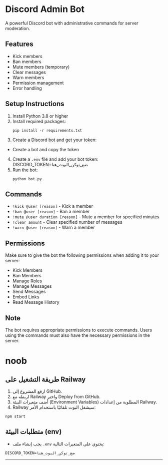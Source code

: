 # Discord Admin Bot

A powerful Discord bot with administrative commands for server moderation.

## Features

- Kick members
- Ban members
- Mute members (temporary)
- Clear messages
- Warn members
- Permission management
- Error handling

## Setup Instructions

1. Install Python 3.8 or higher
2. Install required packages:
   ```
   pip install -r requirements.txt
   ```
3. Create a Discord bot and get your token:

- Create a bot and copy the token

4. Create a `.env` file and add your bot token:
DISCORD_TOKEN=ضع_توكن_البوت_هنا
5. Run the bot:
   ```
   python bot.py
   ```

## Commands

- `!kick @user [reason]` - Kick a member
- `!ban @user [reason]` - Ban a member
- `!mute @user duration [reason]` - Mute a member for specified minutes
- `!clear amount` - Clear specified number of messages
- `!warn @user [reason]` - Warn a member

## Permissions

Make sure to give the bot the following permissions when adding it to your server:
- Kick Members
- Ban Members
- Manage Roles
- Manage Messages
- Send Messages
- Embed Links
- Read Message History

## Note

The bot requires appropriate permissions to execute commands. Users using the commands must also have the necessary permissions in the server.

# noob

## طريقة التشغيل على Railway

1. ارفع المشروع إلى GitHub.
2. اربطه مع Railway واختر Deploy from GitHub.
3. أضف متغيرات البيئة (Environment Variables) المطلوبة من إعدادات Railway.
4. Railway سيشغل البوت تلقائيًا باستخدام الأمر:

```
npm start
```

## متطلبات البيئة (env)

- يجب إنشاء ملف `.env` يحتوي على المتغيرات التالية:

```
DISCORD_TOKEN=ضع_توكن_البوت_هنا
```

---
